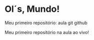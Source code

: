 # Ol´s, Mundo!
 Meu primeiro repositório: aula git github

 Meu primeiro repositório na aula ao vivo!
